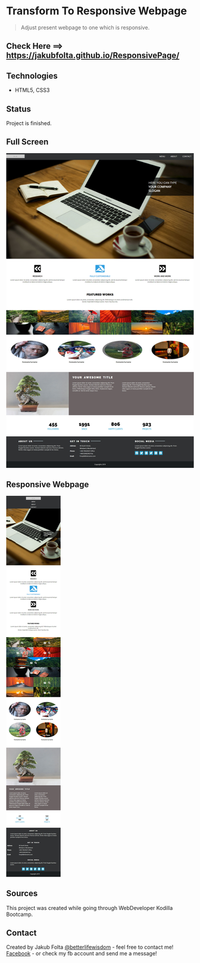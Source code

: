 # Transform To Responsive Webpage
> Adjust present webpage to one which is responsive.

## Check Here ==> https://jakubfolta.github.io/ResponsivePage/

## Technologies
* HTML5, CSS3

## Status
Project is finished.<br>

## Full Screen
![Full Screen](./images/desktop_webpage.jpg)

## Responsive Webpage
![Responsive](./images/responsive_webpage.jpg)

## Sources
This project was created while going through WebDeveloper Kodilla Bootcamp. 

## Contact
Created by Jakub Folta [@betterlifewisdom](https://www.betterlifewisdom.com/) - feel free to contact me!<br/>
[Facebook](https://www.facebook.com/jakub.folta.58) - or check my fb account and send me a message!
